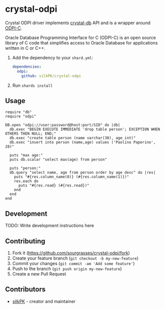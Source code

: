 # crystal-odpi

Crystal ODPI driver implements [crystal-db](https://github.com/crystal-lang/crystal-db) API and is a wrapper around [ODPI-C](https://github.com/oracle/odpi).

Oracle Database Programming Interface for C (ODPI-C) is an open source library of C code that simplifies access to Oracle Database for applications written in C or C++.

1. Add the dependency to your `shard.yml`:

   ```yaml
   dependencies:
     odpi:
       github: silkPK/crystal-odpi
   ```

2. Run `shards install`

## Usage

```crystal
require "db"
require "odpi"

DB.open "odpi://user:password@host:port/SID" do |db|
  db.exec "BEGIN EXECUTE IMMEDIATE 'drop table person'; EXCEPTION WHEN OTHERS THEN NULL; END;"
  db.exec "create table person (name varchar(30), age int)"
  db.exec "insert into person (name,age) values ('Paolino Paperino', 28)"

  puts "max age:"
  puts db.scalar "select max(age) from person"

  puts "person:"
  db.query "select name, age from person order by age desc" do |res|
    puts "#{res.column_name(0)} (#{res.column_name(1)})"
    res.each do
      puts "#{res.read} (#{res.read})"
    end
  end
end
```

## Development

TODO: Write development instructions here

## Contributing

1. Fork it (<https://github.com/sourgrasses/crystal-odpi/fork>)
2. Create your feature branch (`git checkout -b my-new-feature`)
3. Commit your changes (`git commit -am 'Add some feature'`)
4. Push to the branch (`git push origin my-new-feature`)
5. Create a new Pull Request

## Contributors

- [silkPK](https://github.com/your-github-user) - creator and maintainer
